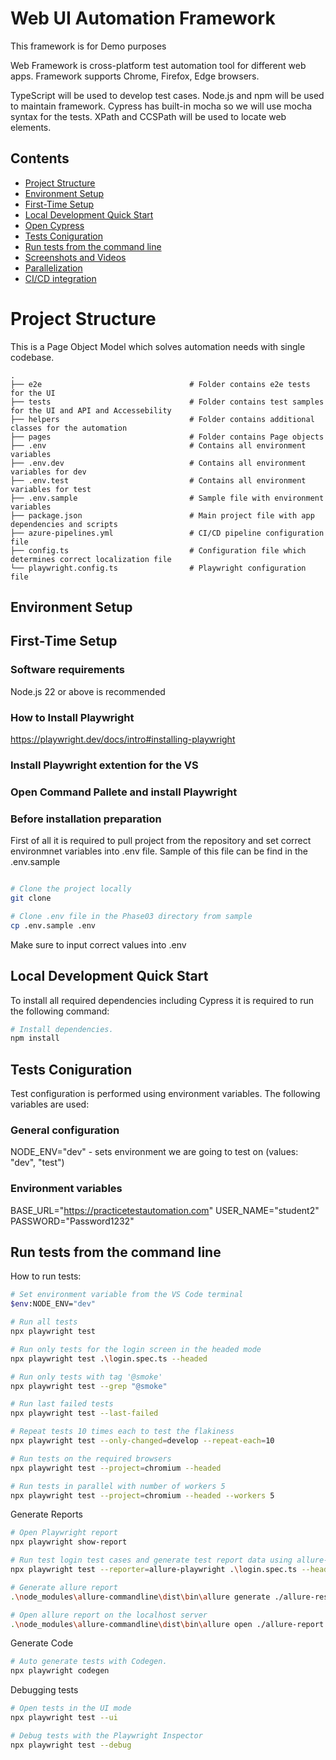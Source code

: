 # Web UI Automation Framework 

This framework is for Demo purposes

Web Framework is cross-platform test automation tool for different web apps. Framework supports Chrome, Firefox, Edge browsers.

TypeScript will be used to develop test cases. Node.js and npm will be used to maintain framework. Cypress has built-in mocha so we will use mocha syntax for the tests. 
XPath and CCSPath will be used to locate web elements.


## Contents

* [Project Structure](#project-structure)
* [Environment Setup](#environment-setup)
* [First-Time Setup](#first-time-setup)
* [Local Development Quick Start](#local-development-quick-start)
* [Open Cypress](#open-cypress)
* [Tests Coniguration](#tests-configuration)
* [Run tests from the command line](#run-tests-from-the-command-line)
* [Screenshots and Videos](#screenshots-and-videos)
* [Parallelization](#parallelization)
* [CI/CD integration](#cicd-integration)

# Project Structure

This is a Page Object Model which solves automation needs with single codebase.

```
.
├── e2e                                 # Folder contains e2e tests for the UI
├── tests                               # Folder contains test samples for the UI and API and Accessebility
├── helpers                             # Folder contains additional classes for the automation
├── pages                               # Folder contains Page objects
├── .env                                # Contains all environment variables
├── .env.dev                            # Contains all environment variables for dev
├── .env.test                           # Contains all environment variables for test
├── .env.sample                         # Sample file with environment variables
├── package.json                        # Main project file with app dependencies and scripts
├── azure-pipelines.yml                 # CI/CD pipeline configuration file       
├── config.ts                           # Configuration file which determines correct localization file
└── playwright.config.ts                # Playwright configuration file

```

## Environment Setup


## First-Time Setup

### Software requirements

Node.js 22 or above is recommended

### How to Install Playwright

https://playwright.dev/docs/intro#installing-playwright

### Install Playwright extention for the VS


### Open Command Pallete and install Playwright


### Before installation preparation

First of all it is required to pull project from the repository and set correct environmnet variables into .env file. Sample of this file can be find in the .env.sample

```bash

# Clone the project locally
git clone 

# Clone .env file in the Phase03 directory from sample
cp .env.sample .env
```

Make sure to input correct values into .env 

## Local Development Quick Start

To install all required dependencies including Cypress it is required to run the following command:

```bash
# Install dependencies.
npm install
```

## Tests Coniguration

Test configuration is performed using environment variables. The following variables are used:
### General configuration
NODE_ENV="dev" - sets environment we are going to test on (values: "dev", "test")


### Environment variables
BASE_URL="https://practicetestautomation.com"
USER_NAME="student2"
PASSWORD="Password1232"


## Run tests from the command line

How to run tests:

```bash
# Set environment variable from the VS Code terminal
$env:NODE_ENV="dev"

# Run all tests 
npx playwright test

# Run only tests for the login screen in the headed mode
npx playwright test .\login.spec.ts --headed

# Run only tests with tag '@smoke'
npx playwright test --grep "@smoke"

# Run last failed tests
npx playwright test --last-failed

# Repeat tests 10 times each to test the flakiness
npx playwright test --only-changed=develop --repeat-each=10

# Run tests on the required browsers
npx playwright test --project=chromium --headed

# Run tests in parallel with number of workers 5
npx playwright test --project=chromium --headed --workers 5

```

Generate Reports

```bash
# Open Playwright report
npx playwright show-report        

# Run test login test cases and generate test report data using allure-reporter
npx playwright test --reporter=allure-playwright .\login.spec.ts --headed

# Generate allure report
.\node_modules\allure-commandline\dist\bin\allure generate ./allure-results -o ./allure-report

# Open allure report on the localhost server
.\node_modules\allure-commandline\dist\bin\allure open ./allure-report

```

Generate Code

```bash
# Auto generate tests with Codegen.
npx playwright codegen      

```

Debugging tests

```bash
# Open tests in the UI mode
npx playwright test --ui    

# Debug tests with the Playwright Inspector
npx playwright test --debug   

```
